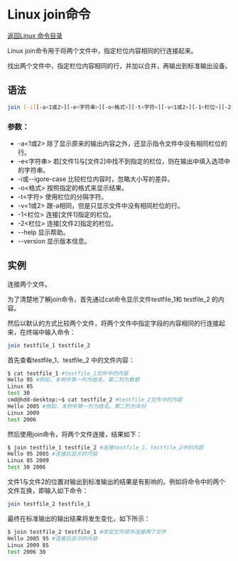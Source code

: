 # Linux join命令
[返回Linux 命令目录](11.Linux命令大全.md)

Linux join命令用于将两个文件中，指定栏位内容相同的行连接起来。

找出两个文件中，指定栏位内容相同的行，并加以合并，再输出到标准输出设备。

## 语法
```bash
join [-i][-a<1或2>][-e<字符串>][-o<格式>][-t<字符>][-v<1或2>][-1<栏位>][-2<栏位>][--help][--version][文件1][文件2]
```

### 参数：

* -a<1或2> 除了显示原来的输出内容之外，还显示指令文件中没有相同栏位的行。
* -e<字符串> 若[文件1]与[文件2]中找不到指定的栏位，则在输出中填入选项中的字符串。
* -i或--igore-case 比较栏位内容时，忽略大小写的差异。
* -o<格式> 按照指定的格式来显示结果。
* -t<字符> 使用栏位的分隔字符。
* -v<1或2> 跟-a相同，但是只显示文件中没有相同栏位的行。
* -1<栏位> 连接[文件1]指定的栏位。
* -2<栏位> 连接[文件2]指定的栏位。
* --help 显示帮助。
* --version 显示版本信息。

## 实例
连接两个文件。

为了清楚地了解join命令，首先通过cat命令显示文件testfile_1和 testfile_2 的内容。

然后以默认的方式比较两个文件，将两个文件中指定字段的内容相同的行连接起来，在终端中输入命令：
```bash
join testfile_1 testfile_2 
```

首先查看testfile_1、testfile_2 中的文件内容：
```bash
$ cat testfile_1 #testfile_1文件中的内容  
Hello 95 #例如，本例中第一列为姓名，第二列为数额  
Linux 85  
test 30  
cmd@hdd-desktop:~$ cat testfile_2 #testfile_2文件中的内容  
Hello 2005 #例如，本例中第一列为姓名，第二列为年份  
Linux 2009  
test 2006 
```

然后使用join命令，将两个文件连接，结果如下：
```bash
$ join testfile_1 testfile_2 #连接testfile_1、testfile_2中的内容  
Hello 95 2005 #连接后显示的内容  
Linux 85 2009  
test 30 2006
```

文件1与文件2的位置对输出到标准输出的结果是有影响的。例如将命令中的两个文件互换，即输入如下命令：
```bash
join testfile_2 testfile_1
```

最终在标准输出的输出结果将发生变化，如下所示：
```bash
$ join testfile_2 testfile_1 #改变文件顺序连接两个文件  
Hello 2005 95 #连接后显示的内容  
Linux 2009 85  
test 2006 30 
```